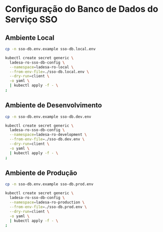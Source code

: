 # Configuração do Banco de Dados do Serviço SSO

## Ambiente Local

```sh
cp -n sso-db.env.example sso-db.local.env

kubectl create secret generic \
  ladesa-ro-sso-db-config \
  --namespace=ladesa-ro-local \
  --from-env-file=./sso-db.local.env \
  --dry-run=client \
  -o yaml \
  | kubectl apply -f - \
;
```

## Ambiente de Desenvolvimento

```sh
cp -n sso-db.env.example sso-db.dev.env

kubectl create secret generic \
  ladesa-ro-sso-db-config \
  --namespace=ladesa-ro-development \
  --from-env-file=./sso-db.dev.env \
  --dry-run=client \
  -o yaml \
  | kubectl apply -f - \
;
```

## Ambiente de Produção

```sh
cp -n sso-db.env.example sso-db.prod.env

kubectl create secret generic \
  ladesa-ro-sso-db-config \
  --namespace=ladesa-ro-production \
  --from-env-file=./sso-db.prod.env \
  --dry-run=client \
  -o yaml \
  | kubectl apply -f - \
;
```
